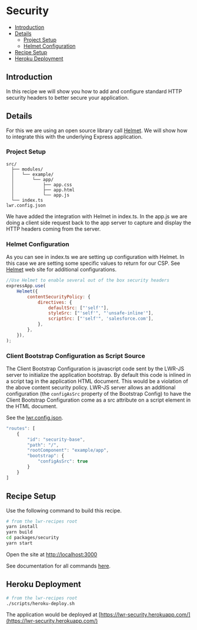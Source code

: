 # Security

-   [Introduction](#introduction)
-   [Details](#details)
    -   [Project Setup](#project-setup)
    -   [Helmet Configuration](#helmet-configuration)
-   [Recipe Setup](#Recipe-setup)
-   [Heroku Deployment](#heroku-deployment)

## Introduction

In this recipe we will show you how to add and configure standard HTTP security headers to better secure your application.

## Details

For this we are using an open source library call [Helmet](https://helmetjs.github.io/). We will show how to integrate this with the underlying Express application.

### Project Setup

```
src/
  ├── modules/
  │   └── example/
  │       └── app/
  │           ├── app.css
  │           ├── app.html
  │           └── app.js
  └── index.ts
lwr.config.json
```

We have added the integration with Helmet in index.ts. In the app.js we are doing a client side request back to the app server to capture and display the HTTP headers coming from the server.

### Helmet Configuration

As you can see in index.ts we are setting up configuration with Helmet. In this case we are setting some specific values to return for our CSP. See [Helmet](https://helmetjs.github.io/) web site for additional configurations.

```js
//Use Helmet to enable several out of the box security headers
expressApp.use(
    Helmet({
        contentSecurityPolicy: {
            directives: {
                defaultSrc: ["'self'"],
                styleSrc: ["'self'", "'unsafe-inline'"],
                scriptSrc: ["'self'", 'salesforce.com'],
            },
        },
    }),
);
```

### Client Bootstrap Configuration as Script Source

The Client Bootstrap Configuration is javascript code sent by the LWR-JS server to initialize the application bootstrap. By default this code is inlined in a script tag in the application HTML document. This would be a violation of the above content security policy. LWR-JS server allows an additional configuration (the `configAsSrc` property of the Bootstrap Config) to have the Client Bootstrap Configuration come as a src attribute on a script element in the HTML document.

See the [lwr.config.json](https://github.com/salesforce-experience-platform-emu/lwr-recipes/blob/main/packages/security/lwr.config.json).

```js
"routes": [
    {
        "id": "security-base",
        "path": "/",
        "rootComponent": "example/app",
        "bootstrap": {
            "configAsSrc": true
        }
    }
]
```

## Recipe Setup

Use the following command to build this recipe.

```bash
# from the lwr-recipes root
yarn install
yarn build
cd packages/security
yarn start
```

Open the site at [http://localhost:3000](http://localhost:3000)

See documentation for all commands [here](https://github.com/salesforce-experience-platform-emu/lwr-recipes/blob/main/doc/get_started.md).

## Heroku Deployment

```bash
# from the lwr-recipes root
./scripts/heroku-deploy.sh
```

The application would be deployed at [https://lwr-security.herokuapp.com/](https://lwr-security.herokuapp.com/)
